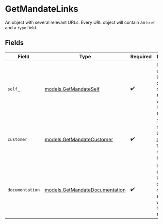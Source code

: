 # GetMandateLinks

An object with several relevant URLs. Every URL object will contain an `href` and a `type` field.


## Fields

| Field                                                                                      | Type                                                                                       | Required                                                                                   | Description                                                                                |
| ------------------------------------------------------------------------------------------ | ------------------------------------------------------------------------------------------ | ------------------------------------------------------------------------------------------ | ------------------------------------------------------------------------------------------ |
| `self_`                                                                                    | [models.GetMandateSelf](../models/getmandateself.md)                                       | :heavy_check_mark:                                                                         | In v2 endpoints, URLs are commonly represented as objects with an `href` and `type` field. |
| `customer`                                                                                 | [models.GetMandateCustomer](../models/getmandatecustomer.md)                               | :heavy_check_mark:                                                                         | The API resource URL of the [customer](get-customer) that this mandate belongs to.         |
| `documentation`                                                                            | [models.GetMandateDocumentation](../models/getmandatedocumentation.md)                     | :heavy_check_mark:                                                                         | In v2 endpoints, URLs are commonly represented as objects with an `href` and `type` field. |